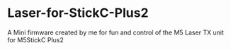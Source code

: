 # Laser-for-StickC-Plus2
A Mini firmware created by me for fun and control of the M5 Laser TX unit for M5StickC Plus2
